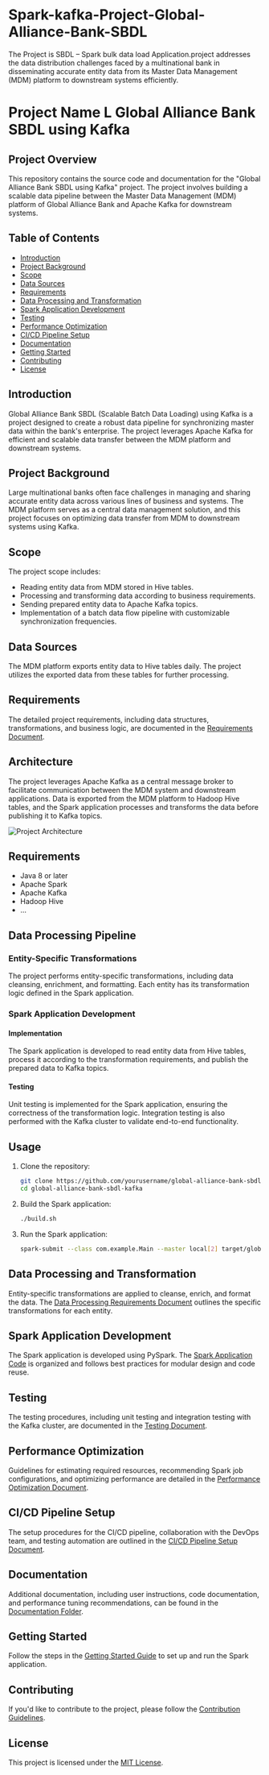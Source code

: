 # Spark-kafka-Project-Global-Alliance-Bank-SBDL
The Project is SBDL – Spark bulk data load Application.project addresses the data distribution challenges faced by a multinational bank in disseminating accurate entity data from its Master Data Management (MDM) platform to downstream systems efficiently.

# Project Name L Global Alliance Bank SBDL using Kafka

## Project Overview

This repository contains the source code and documentation for the "Global Alliance Bank SBDL using Kafka" project. The project involves building a scalable data pipeline between the Master Data Management (MDM) platform of Global Alliance Bank and Apache Kafka for downstream systems.

## Table of Contents

- [Introduction](#introduction)
- [Project Background](#project-background)
- [Scope](#scope)
- [Data Sources](#data-sources)
- [Requirements](#requirements)
- [Data Processing and Transformation](#data-processing-and-transformation)
- [Spark Application Development](#spark-application-development)
- [Testing](#testing)
- [Performance Optimization](#performance-optimization)
- [CI/CD Pipeline Setup](#cicd-pipeline-setup)
- [Documentation](#documentation)
- [Getting Started](#getting-started)
- [Contributing](#contributing)
- [License](#license)

## Introduction

Global Alliance Bank SBDL (Scalable Batch Data Loading) using Kafka is a project designed to create a robust data pipeline for synchronizing master data within the bank's enterprise. The project leverages Apache Kafka for efficient and scalable data transfer between the MDM platform and downstream systems.

## Project Background

Large multinational banks often face challenges in managing and sharing accurate entity data across various lines of business and systems. The MDM platform serves as a central data management solution, and this project focuses on optimizing data transfer from MDM to downstream systems using Kafka.

## Scope

The project scope includes:
- Reading entity data from MDM stored in Hive tables.
- Processing and transforming data according to business requirements.
- Sending prepared entity data to Apache Kafka topics.
- Implementation of a batch data flow pipeline with customizable synchronization frequencies.

## Data Sources

The MDM platform exports entity data to Hive tables daily. The project utilizes the exported data from these tables for further processing.

## Requirements

The detailed project requirements, including data structures, transformations, and business logic, are documented in the [Requirements Document](./docs/requirements.md).


## Architecture

The project leverages Apache Kafka as a central message broker to facilitate communication between the MDM system and downstream applications. Data is exported from the MDM platform to Hadoop Hive tables, and the Spark application processes and transforms the data before publishing it to Kafka topics.

![Project Architecture](docs/images/architecture.png)

## Requirements

- Java 8 or later
- Apache Spark
- Apache Kafka
- Hadoop Hive
- ...

## Data Processing Pipeline

### Entity-Specific Transformations

The project performs entity-specific transformations, including data cleansing, enrichment, and formatting. Each entity has its transformation logic defined in the Spark application.

### Spark Application Development

#### Implementation

The Spark application is developed to read entity data from Hive tables, process it according to the transformation requirements, and publish the prepared data to Kafka topics.

#### Testing

Unit testing is implemented for the Spark application, ensuring the correctness of the transformation logic. Integration testing is also performed with the Kafka cluster to validate end-to-end functionality.

## Usage

1. Clone the repository:

    ```bash
    git clone https://github.com/yourusername/global-alliance-bank-sbdl-kafka.git
    cd global-alliance-bank-sbdl-kafka
    ```

2. Build the Spark application:

    ```bash
    ./build.sh
    ```

3. Run the Spark application:

    ```bash
    spark-submit --class com.example.Main --master local[2] target/global-alliance-bank-sbdl-kafka.jar
    ```

## Data Processing and Transformation

Entity-specific transformations are applied to cleanse, enrich, and format the data. The [Data Processing Requirements Document](./docs/data-processing-requirements.md) outlines the specific transformations for each entity.

## Spark Application Development

The Spark application is developed using PySpark. The [Spark Application Code](./src/spark_app.py) is organized and follows best practices for modular design and code reuse.

## Testing

The testing procedures, including unit testing and integration testing with the Kafka cluster, are documented in the [Testing Document](./docs/testing.md).

## Performance Optimization

Guidelines for estimating required resources, recommending Spark job configurations, and optimizing performance are detailed in the [Performance Optimization Document](./docs/performance-optimization.md).

## CI/CD Pipeline Setup

The setup procedures for the CI/CD pipeline, collaboration with the DevOps team, and testing automation are outlined in the [CI/CD Pipeline Setup Document](./docs/cicd-pipeline-setup.md).

## Documentation

Additional documentation, including user instructions, code documentation, and performance tuning recommendations, can be found in the [Documentation Folder](./docs/).

## Getting Started

Follow the steps in the [Getting Started Guide](./docs/getting-started.md) to set up and run the Spark application.

## Contributing

If you'd like to contribute to the project, please follow the [Contribution Guidelines](./CONTRIBUTING.md).

## License

This project is licensed under the [MIT License](./LICENSE).
